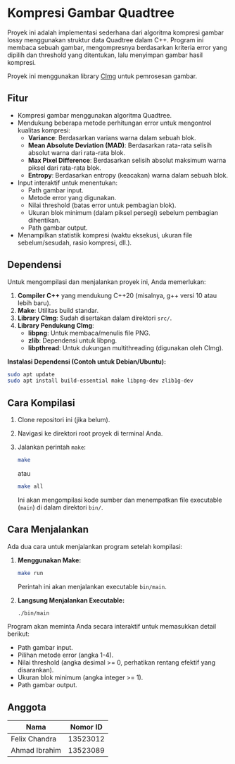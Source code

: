# Kompresi Gambar Quadtree

Proyek ini adalah implementasi sederhana dari algoritma kompresi gambar lossy menggunakan struktur data Quadtree dalam C++. Program ini membaca sebuah gambar, mengompresnya berdasarkan kriteria error yang dipilih dan threshold yang ditentukan, lalu menyimpan gambar hasil kompresi.

Proyek ini menggunakan library [CImg](https://cimg.eu/) untuk pemrosesan gambar.

## Fitur

- Kompresi gambar menggunakan algoritma Quadtree.
- Mendukung beberapa metode perhitungan error untuk mengontrol kualitas kompresi:
  - **Variance**: Berdasarkan varians warna dalam sebuah blok.
  - **Mean Absolute Deviation (MAD)**: Berdasarkan rata-rata selisih absolut warna dari rata-rata blok.
  - **Max Pixel Difference**: Berdasarkan selisih absolut maksimum warna piksel dari rata-rata blok.
  - **Entropy**: Berdasarkan entropy (keacakan) warna dalam sebuah blok.
- Input interaktif untuk menentukan:
  - Path gambar input.
  - Metode error yang digunakan.
  - Nilai threshold (batas error untuk pembagian blok).
  - Ukuran blok minimum (dalam piksel persegi) sebelum pembagian dihentikan.
  - Path gambar output.
- Menampilkan statistik kompresi (waktu eksekusi, ukuran file sebelum/sesudah, rasio kompresi, dll.).

## Dependensi

Untuk mengompilasi dan menjalankan proyek ini, Anda memerlukan:

1. **Compiler C++** yang mendukung C++20 (misalnya, g++ versi 10 atau lebih baru).
2. **Make**: Utilitas build standar.
3. **Library CImg**: Sudah disertakan dalam direktori `src/`.
4. **Library Pendukung CImg**:
   - **libpng**: Untuk membaca/menulis file PNG.
   - **zlib**: Dependensi untuk libpng.
   - **libpthread**: Untuk dukungan multithreading (digunakan oleh CImg).

**Instalasi Dependensi (Contoh untuk Debian/Ubuntu):**

```bash
sudo apt update
sudo apt install build-essential make libpng-dev zlib1g-dev
```

## Cara Kompilasi

1. Clone repositori ini (jika belum).
2. Navigasi ke direktori root proyek di terminal Anda.
3. Jalankan perintah `make`:

   ```bash
   make
   ```

   atau

   ```bash
   make all
   ```

   Ini akan mengompilasi kode sumber dan menempatkan file executable (`main`) di dalam direktori `bin/`.

## Cara Menjalankan

Ada dua cara untuk menjalankan program setelah kompilasi:

1. **Menggunakan Make:**

   ```bash
   make run
   ```

   Perintah ini akan menjalankan executable `bin/main`.

2. **Langsung Menjalankan Executable:**

   ```bash
   ./bin/main
   ```

Program akan meminta Anda secara interaktif untuk memasukkan detail berikut:

- Path gambar input.
- Pilihan metode error (angka 1-4).
- Nilai threshold (angka desimal >= 0, perhatikan rentang efektif yang disarankan).
- Ukuran blok minimum (angka integer >= 1).
- Path gambar output.

## Anggota

| Nama          | Nomor ID |
| ------------- | -------- |
| Felix Chandra | 13523012 |
| Ahmad Ibrahim | 13523089 |
